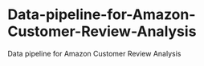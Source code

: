 # Data-pipeline-for-Amazon-Customer-Review-Analysis
Data pipeline for Amazon Customer Review Analysis
